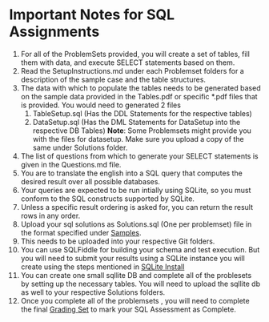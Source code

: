 # Important Notes for SQL Assignments

1. For all of the ProblemSets provided, you will create a set of tables, fill them with data, and execute SELECT statements based on them.
1. Read the SetupInstructions.md under each Problemset folders for a description of the sample case and the table structures.
1. The data with which to populate the tables needs to be generated based on the sample data provided in the Tables.pdf or specific *.pdf files that is provided.
   You would need to generated 2 files
   1. TableSetup.sql (Has the DDL Statements for the respective tables)
   1. DataSetup.sql (Has the DML Statements for DataSetup into the respective DB Tables)
   **Note**: Some Problemsets might provide you with the files for datasetup. Make sure you upload a copy of the same under Solutions folder.
1. The list of questions from which to generate your SELECT statements is given in the Questions.md file.
1. You are to translate the english into a SQL query that computes the desired result over all possible databases. 
1. Your queries are expected to be run intially using SQLite, so you must conform to the SQL constructs supported by SQLite.
1. Unless a specific result ordering is asked for, you can return the result rows in any order.
1. Upload your sql solutions as Solutions.sql (One per problemset) file in the format specified under [Samples](https://github.com/krishnakumarraghu/New-Onboards-Training/tree/master/Samples). 
1. This needs to be uploaded into your respective Git folders.
1. You can use SQLFiddle for building your schema and test execution. But you will need to submit your results using a SQLite instance you will create using the steps mentioned in
[SQLite Install](https://github.com/krishnakumarraghu/New-Onboards-Training/blob/master/SQL/SQLiteInstallation.md)
1. You can create one small sqllite DB and complete all of the problesets by setting up the necessary tables. You will need to upload the sqllite db as well to your respective Solutions folders.
1. Once you complete all of the problemsets , you will need to complete the final [Grading Set](https://github.com/krishnakumarraghu/New-Onboards-Training/blob/master/SQL/GradingSet/README.md) to mark your SQL Assessment as Complete.
